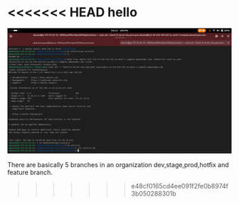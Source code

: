 <<<<<<< HEAD
hello
=======
![screenshot](Screenshot.png)

There are basically 5 branches in an organization dev,stage,prod,hotfix and feature branch.
>>>>>>> e48cf0165cd4ee091f2fe0b8974f3b050288301b
